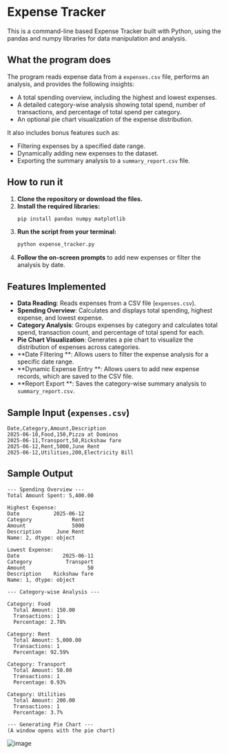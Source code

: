 # Expense Tracker

This is a command-line based Expense Tracker built with Python, using the pandas and numpy libraries for data manipulation and analysis.

## What the program does

The program reads expense data from a `expenses.csv` file, performs an analysis, and provides the following insights:
- A total spending overview, including the highest and lowest expenses.
- A detailed category-wise analysis showing total spend, number of transactions, and percentage of total spend per category.
- An optional pie chart visualization of the expense distribution.

It also includes bonus features such as:
- Filtering expenses by a specified date range.
- Dynamically adding new expenses to the dataset.
- Exporting the summary analysis to a `summary_report.csv` file.

## How to run it

1.  **Clone the repository or download the files.**
2.  **Install the required libraries:**
    ```bash
    pip install pandas numpy matplotlib
    ```
3.  **Run the script from your terminal:**
    ```bash
    python expense_tracker.py
    ```
4.  **Follow the on-screen prompts** to add new expenses or filter the analysis by date.

## Features Implemented

-   **Data Reading**: Reads expenses from a CSV file (`expenses.csv`).
-   **Spending Overview**: Calculates and displays total spending, highest expense, and lowest expense.
-   **Category Analysis**: Groups expenses by category and calculates total spend, transaction count, and percentage of total spend for each.
-   **Pie Chart Visualization**: Generates a pie chart to visualize the distribution of expenses across categories.
-   **Date Filtering **: Allows users to filter the expense analysis for a specific date range.
-   **Dynamic Expense Entry **: Allows users to add new expense records, which are saved to the CSV file.
-   **Report Export **: Saves the category-wise summary analysis to `summary_report.csv`.

## Sample Input (`expenses.csv`)

```csv
Date,Category,Amount,Description
2025-06-10,Food,150,Pizza at Dominos
2025-06-11,Transport,50,Rickshaw fare
2025-06-12,Rent,5000,June Rent
2025-06-12,Utilities,200,Electricity Bill
```

## Sample Output

```
--- Spending Overview ---
Total Amount Spent: 5,400.00

Highest Expense:
Date           2025-06-12
Category             Rent
Amount               5000
Description     June Rent
Name: 2, dtype: object

Lowest Expense:
Date              2025-06-11
Category           Transport
Amount                    50
Description    Rickshaw fare
Name: 1, dtype: object

--- Category-wise Analysis ---

Category: Food
  Total Amount: 150.00
  Transactions: 1
  Percentage: 2.78%

Category: Rent
  Total Amount: 5,000.00
  Transactions: 1
  Percentage: 92.59%

Category: Transport
  Total Amount: 50.00
  Transactions: 1
  Percentage: 0.93%

Category: Utilities
  Total Amount: 200.00
  Transactions: 1
  Percentage: 3.7%

--- Generating Pie Chart ---
(A window opens with the pie chart)
```
![image](https://github.com/user-attachments/assets/227a8479-5052-4fd1-9b8f-caf109158d0e)


